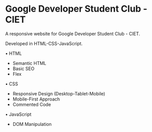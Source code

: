 # Google Developer Student Club - CIET
A responsive website for Google Developer Student Club - CIET.

Developed in HTML-CSS-JavaScript.

• HTML
 - Semantic HTML
 - Basic SEO
 - Flex

• CSS
 - Responsive Design (Desktop-Tablet-Mobile)
 - Mobile-First Approach
 - Commented Code

• JavaScript
 - DOM Manipulation

